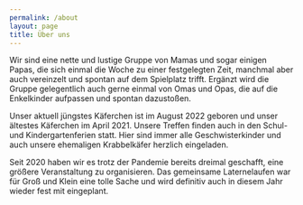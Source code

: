 ```yaml
---
permalink: /about
layout: page
title: Über uns
---
```


Wir sind eine nette und lustige Gruppe von Mamas und sogar einigen Papas, die sich einmal die Woche zu einer festgelegten Zeit, manchmal aber auch vereinzelt und spontan auf dem Spielplatz trifft. Ergänzt wird die Gruppe gelegentlich auch gerne einmal von Omas und Opas, die auf die Enkelkinder aufpassen und spontan dazustoßen. 

Unser aktuell jüngstes Käferchen ist im August 2022 geboren und unser ältestes Käferchen im April 2021. Unsere Treffen finden auch in den Schul- und Kindergartenferien statt. Hier sind immer alle Geschwisterkinder und auch unsere ehemaligen Krabbelkäfer herzlich eingeladen.

Seit 2020 haben wir es trotz der Pandemie bereits dreimal geschafft, eine größere Veranstaltung zu organisieren. Das gemeinsame Laternelaufen war für Groß und Klein eine tolle Sache und wird definitiv auch in diesem Jahr wieder fest mit eingeplant. 
